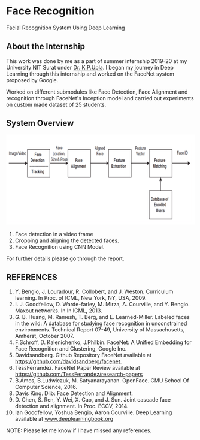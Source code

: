 # Face Recognition

Facial Recognition System Using Deep Learning

## About the Internship

<p align="justify">

This work was done by me as a part of summer internship 2019-20 at my University NIT Surat under [Dr. K.P.Upla](https://sites.google.com/site/kpupla/home). I began my journey in Deep Learning through this internship and worked on the FaceNet system proposed by Google.

</p>

<p>
Worked on different submodules like Face Detection, Face Alignment and recognition through FaceNet's Inception model and carried out experiments on custom made dataset of 25 students.
</p>

## System Overview
<p>
<img src="readme-imgs/systemOverview.png" width="840" height="240">
</p>

1. Face detection in a video frame 
2. Cropping and aligning the detected faces. 
3. Face Recognition using CNN Model.

For further details please go through the report.

## REFERENCES
1) Y. Bengio, J. Louradour, R. Collobert, and J. Weston. Curriculum learning. In Proc. of ICML, New York, NY, USA, 2009.
2) I. J. Goodfellow, D. Warde-farley, M. Mirza, A. Courville, and Y. Bengio. Maxout networks. In In ICML, 2013.
3) G. B. Huang, M. Ramesh, T. Berg, and E. Learned-Miller. Labeled faces in the wild: A database for studying face recognition in unconstrained environments. Technical Report 07-49, University of Massachusetts, Amherst, October 2007.
4) F.Schroff, D. Kalenichenko, J.Philbin. FaceNet: A Unified Embedding for Face Recognition and Clustering, Google Inc.
5) Davidsandberg. Github Repository FaceNet available at https://github.com/davidsandberg/facenet.
6) TessFerrandez. FaceNet Paper Review available at https://github.com/TessFerrandez/research-papers
7) B.Amos, B.Ludwiczuk, M. Satyanarayanan. OpenFace. CMU School Of Computer Science, 2016.
8) Davis King. Dlib: Face Detection and Alignment.
9) D. Chen, S. Ren, Y. Wei, X. Cao, and J. Sun. Joint cascade face detection and alignment. In Proc. ECCV, 2014.
10) Ian Goodfellow, Yoshua Bengio, Aaron Courville. Deep Learning available at
www.deeplearningbook.org

NOTE: Please let me know if I have missed any references.

